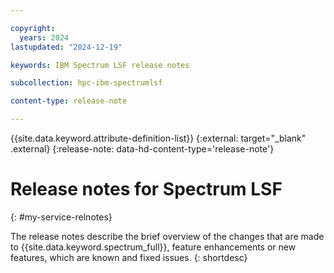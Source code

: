 ```yaml
---

copyright:
  years: 2024
lastupdated: "2024-12-19"

keywords: IBM Spectrum LSF release notes

subcollection: hpc-ibm-spectrumlsf

content-type: release-note

---
```




{{site.data.keyword.attribute-definition-list}}
{:external: target="_blank" .external}
{:release-note: data-hd-content-type='release-note'}



# Release notes for Spectrum LSF
{: #my-service-relnotes}

The release notes describe the brief overview of the changes that are made to {{site.data.keyword.spectrum_full}}, feature enhancements or new features, which are known and fixed issues.
{: shortdesc}
